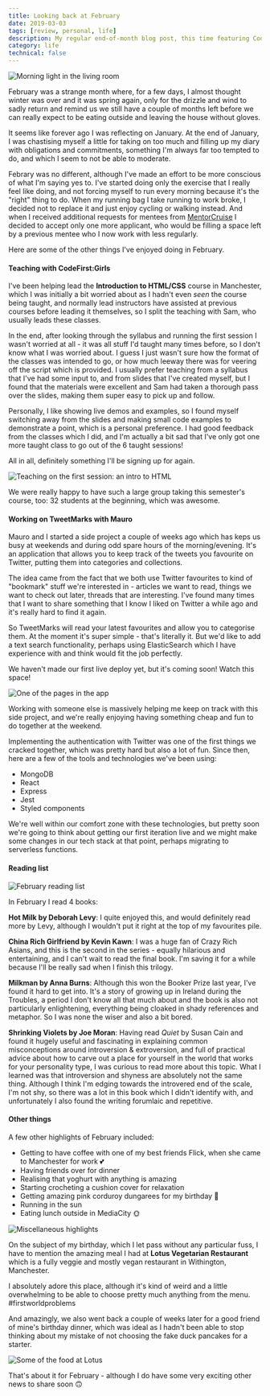 ```yaml
---
title: Looking back at February
date: 2019-03-03
tags: [review, personal, life]
description: My regular end-of-month blog post, this time featuring CodeFirst:Girls, a new side project, and lots of good books
category: life
technical: false
---
```


![Morning light in the living room](./img/light.png)

February was a strange month where, for a few days, I almost thought winter was over and it was spring again, only for the drizzle and wind to sadly return and remind us we still have a couple of months left before we can really expect to be eating outside and leaving the house without gloves.

It seems like forever ago I was reflecting on January. At the end of January, I was chastising myself a little for taking on too much and filling up my diary with obligations and commitments, something I'm always far too tempted to do, and which I seem to not be able to moderate.

Febrary was no different, although I've made an effort to be more conscious of what I'm saying yes to. I've started doing only the exercise that I really feel like doing, and not forcing myself to run every morning because it's the "right" thing to do. When my running bag I take running to work broke, I decided not to replace it and just enjoy cycling or walking instead. And when I received additional requests for mentees from <a href='https://mentorcruise.com' target='_blank'>MentorCruise</a> I decided to accept only one more applicant, who would be filling a space left by a previous mentee who I now work with less regularly.

Here are some of the other things I've enjoyed doing in February.

#### Teaching with CodeFirst:Girls

I've been helping lead the **Introduction to HTML/CSS** course in Manchester, which I was initially a bit worried about as I hadn't even _seen_ the course being taught, and normally lead instructors have assisted at previous courses before leading it themselves, so I split the teaching with Sam, who usually leads these classes.

In the end, after looking through the syllabus and running the first session I wasn't worried at all - it was all stuff I'd taught many times before, so I don't know what I was worried about. I guess I just wasn't sure how the format of the classes was intended to go, or how much leeway there was for veering off the script which is provided. I usually prefer teaching from a syllabus that I've had some input to, and from slides that I've created myself, but I found that the materials were excellent and Sam had taken a thorough pass over the slides, making them super easy to pick up and follow.

Personally, I like showing live demos and examples, so I found myself switching away from the slides and making small code examples to demonstrate a point, which is a personal preference. I had good feedback from the classes which I did, and I'm actually a bit sad that I've only got one more taught class to go out of the 6 taught sessions!

All in all, definitely something I'll be signing up for again.

![Teaching on the first session: an intro to HTML](./img/cfg.jpg)

We were really happy to have such a large group taking this semester's course, too: 32 students at the beginning, which was awesome.

#### Working on TweetMarks with Mauro

Mauro and I started a side project a couple of weeks ago which has keps us busy at weekends and during odd spare hours of the morning/evening. It's an application that allows you to keep track of the tweets you favourite on Twitter, putting them into categories and collections.

The idea came from the fact that we both use Twitter favourites to kind of "bookmark" stuff we're interested in - articles we want to read, things we want to check out later, threads that are interesting. I've found many times that I want to share something that I know I liked on Twitter a while ago and it's really hard to find it again.

So TweetMarks will read your latest favourites and allow you to categorise them. At the moment it's super simple - that's literally it. But we'd like to add a text search functionality, perhaps using ElasticSearch which I have experience with and think would fit the job perfectly.

We haven't made our first live deploy yet, but it's coming soon! Watch this space!

![One of the pages in the app](./img/tweetmarks.png)

Working with someone else is massively helping me keep on track with this side project, and we're really enjoying having something cheap and fun to do together at the weekend.

Implementing the authentication with Twitter was one of the first things we cracked together, which was pretty hard but also a lot of fun. Since then, here are a few of the tools and technologies we've been using:

- MongoDB
- React
- Express
- Jest
- Styled components

We're well within our comfort zone with these technologies, but pretty soon we're going to think about getting our first iteration live and we might make some changes in our tech stack at that point, perhaps migrating to serverless functions.

#### Reading list

![February reading list](./img/books.png)

In February I read 4 books:

**Hot Milk by Deborah Levy**: I quite enjoyed this, and would definitely read more by Levy, although I wouldn't put it right at the top of my favourites pile.

**China Rich Girlfriend by Kevin Kawn**: I was a huge fan of Crazy Rich Asians, and this is the second in the series - equally hilarious and entertaining, and I can't wait to read the final book. I'm saving it for a while because I'll be really sad when I finish this trilogy.

**Milkman by Anna Burns**: Although this won the Booker Prize last year, I've found it hard to get into. It's a story of growing up in Ireland during the Troubles, a period I don't know all that much about and the book is also not particularly enlightening, everything being cloaked in shady references and metaphor. So I was none the wiser and also a bit bored.

**Shrinking Violets by Joe Moran**: Having read _Quiet_ by Susan Cain and found it hugely useful and fascinating in explaining common misconceptions around introversion & extroversion, and full of practical advice about how to carve out a place for yourself in the world that works for your personality type, I was curious to read more about this topic. What I learned was that introversion and shyness are absolutely not the same thing. Although I think I'm edging towards the introvered end of the scale, I'm not shy, so there was a lot in this book which I didn't identify with, and unfortunately I also found the writing forumlaic and repetitive.

#### Other things

A few other highlights of February included:

- Getting to have coffee with one of my best friends Flick, when she came to Manchester for work 💕
- Having friends over for dinner
- Realising that yoghurt with anything is amazing
- Starting crocheting a cushion cover for relaxation
- Getting amazing pink corduroy dungarees for my birthday 🎂
- Running in the sun
- Eating lunch outside in MediaCity 🌞

![Miscellaneous highlights](./img/feb.jpg)

On the subject of my birthday, which I let pass without any particular fuss, I have to mention the amazing meal I had at **Lotus Vegetarian Restaurant** which is a fully veggie and mostly vegan restaurant in Withington, Manchester.

I absolutely adore this place, although it's kind of weird and a little overwhelming to be able to choose pretty much anything from the menu. #firstworldproblems

And amazingly, we also went back a couple of weeks later for a good friend of mine's birthday dinner, which was ideal as I hadn't been able to stop thinking about my mistake of not choosing the fake duck pancakes for a starter.

![Some of the food at Lotus](./img/lotus.jpg)

That's about it for February - although I do have some very exciting other news to share soon 🙃
